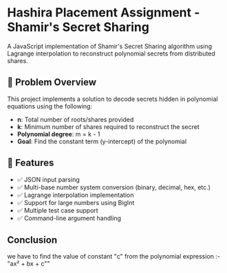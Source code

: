 # Hashira Placement Assignment - Shamir's Secret Sharing

A JavaScript implementation of Shamir's Secret Sharing algorithm using Lagrange interpolation to reconstruct polynomial secrets from distributed shares.

## 🎯 Problem Overview

This project implements a solution to decode secrets hidden in polynomial equations using the following:
- **n**: Total number of roots/shares provided
- **k**: Minimum number of shares required to reconstruct the secret
- **Polynomial degree**: m = k - 1
- **Goal**: Find the constant term (y-intercept) of the polynomial

## 🚀 Features

- ✅ JSON input parsing
- ✅ Multi-base number system conversion (binary, decimal, hex, etc.)
- ✅ Lagrange interpolation implementation  
- ✅ Support for large numbers using BigInt
- ✅ Multiple test case support
- ✅ Command-line argument handling

## Conclusion

we have to find the value of constant "c" from the polynomial expression :- "ax² + bx + c""

